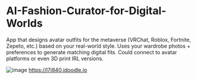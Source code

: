 # AI-Fashion-Curator-for-Digital-Worlds
App that designs avatar outfits for the metaverse (VRChat, Roblox, Fortnite, Zepeto, etc.) based on your real-world style.  Uses your wardrobe photos + preferences to generate matching digital fits.  Could connect to avatar platforms or even 3D print IRL versions.

![image](https://github.com/user-attachments/assets/3d83a823-ddfe-4edc-a845-58edee7975cb)
https://l7i840.jdoodle.io
